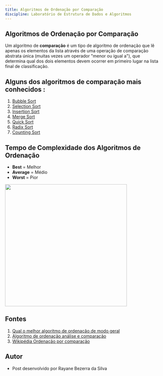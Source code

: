 ```yaml
---
title: Algoritmos de Ordenação por Comparação
discipline: Laboratório de Estrutura de Dados e Algoritmos
---
```


## Algoritmos de Ordenação por Comparação
Um algoritmo de **comparação** é um tipo de algoritmo de ordenação que lê apenas os elementos da lista através de uma operação de comparação abstrata única (muitas vezes um operador "menor ou igual a"), que determina qual dos dois elementos devem ocorrer em primeiro lugar na lista final de classificação.
<br>

## Alguns dos algoritmos de comparação mais conhecidos :

1. <a href="http://localhost:3000/posts/algoritmos-bubble-sort-leda" target="_Blank" > Bubble Sort</a>
2. <a href = "http://localhost:3000/posts/algoritmos-selection-sort-leda" target="_blank" >Selection Sort</a>
3. <a href="http://localhost:3000/posts/algoritmos-insertion-sort-leda" target="_blank"> Insertion Sort </a> 
4. <a href="http://localhost:3000/posts/algoritmos-merge-sort-leda" target="_blank" >Merge Sort</a>
5. <a href="http://localhost:3000/posts/algoritmos-quick-sort-leda" target="_blank"> Quick Sort </a>
6. <a href="http://localhost:3000/posts/algoritimos-radix-sort-leda" target="_blank"> Radix Sort</a>
7. <a href="http://localhost:3000/posts/algoritmos-counting-sort-leda" target="_blank">Counting Sort</a> 

## Tempo de Complexidade dos Algoritmos de Ordenação 

- **Best** = Melhor 
- **Average** = Médio
- **Worst** = Pior

<img src ="https://qph.cf2.quoracdn.net/main-qimg-463c2a83d2fbb0b581cd8904e72a0087"
widht="600" height="400">

## Fontes 

1. <a href="https://pt.quora.com/Qual-o-melhor-algoritmo-de-ordena%C3%A7%C3%A3o-de-modo-geral" target="_blank"> Qual o melhor algoritmo de ordenação de modo geral</a>
2. <a href="https://www.devmedia.com.br/algoritmos-de-ordenacao-analise-e-comparacao/28261" target="_blank"> Algoritmo de ordenação análise e comparação</a>
3. <a href="https://pt.wikipedia.org/wiki/Ordena%C3%A7%C3%A3o_por_compara%C3%A7%C3%A3o" target="_blank"> Wikipédia Ordenação por comparação</a>

## Autor 

- Post desenvolvido por Rayane Bezerra da Silva
